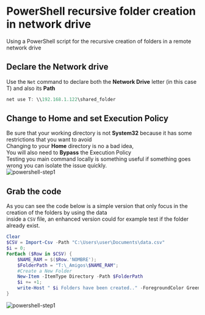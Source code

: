 # PowerShell recursive folder creation in network drive
Using a PowerShell script for the recursive creation of folders in a remote network drive
## Declare the Network drive
Use the `Net` command to declare both the **Network Drive** letter (in this case T) and also its **Path**<br>
```powershell
net use T: \\192.168.1.122\shared_folder
```
## Change to Home and set Execution Policy
Be sure that your working directory is not **System32** because it has some restrictions that you want to avoid<br>
Changing to your **Home** directory is no a bad idea,<br>
You will also need to **Bypass** the Execution Policy<br>
Testing you main command locally is something useful if something goes wrong you can isolate the issue quickly.<br>
![powershell-step1](https://github.com/danielurra/PowerShell-recursive-folder-creation-in-network-drive/assets/51704179/27abee11-cf87-4c91-9e90-dcddf32a2d73)<br>
## Grab the code
As you can see the code below is a simple version that only focus in the creation of the folders by using the data<br>
inside a `CSV` file, an enhanced version could for example test if the folder already exist.<br>
```powershell
Clear
$CSV = Import-Csv -Path "C:\Users\user\Documents\data.csv"
$i = 0;
ForEach ($Row in $CSV) {
    $NAME_RAM = $($Row.'NOMBRE');
    $FolderPath = "T:\_Amigos\$NAME_RAM";
    #Create a New Folder
    New-Item -ItemType Directory -Path $FolderPath
    $i += +1;
    write-Host " $i Folders have been created.." -ForegroundColor Green -BackgroundColor DarkGreen
}
```
![powershell-step1](https://github.com/danielurra/PowerShell-recursive-folder-creation-in-network-drive/assets/51704179/3b36212f-8fb7-43a4-b88a-7ff5fa52e4fa)<br>

